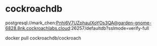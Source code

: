 # cockroachdb

postgresql://mark_chen:Pnhi6V7UZphaulXoYOs3QA@garden-gnome-6828.8nk.cockroachlabs.cloud:26257/defaultdb?sslmode=verify-full


docker pull cockroachdb/cockroach
